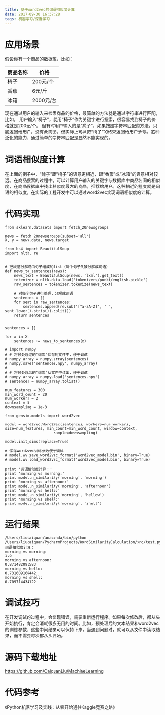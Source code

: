 ```yaml
---
title: 基于word2vec的词语相似度计算
date: 2017-09-30 16:37:28
tags: 机器学习/深度学习
---
```

# 应用场景

假设你有一个商品的数据库，比如：

商品名称 | 价格 
----|------
椅子 |   200元/个
香蕉 |  6元/斤
冰箱 | 2000元/台

现在通过用户的输入来检索商品的价格，最简单的方法就是通过字符串进行匹配，比如，
用户输入“椅子”，就用“椅子”作为关键字进行搜索，很容易找到椅子的价格就是200元/个。
但有时用户输入的是“凳子”，如果按照字符串匹配的方法，只能返回给用户，没有此商品。但实际上可以把“椅子”的结果返回给用户参考。这种泛化的能力，通过简单的字符串匹配是显然不能实现的。
# 词语相似度计算
在上面的例子中，“凳子”跟“椅子”的语意更相近，跟“香蕉”或“冰箱”的语意相对较远。在商品搜索的过程中，可以计算用户输入的关键字与数据库中商品名间的相似度，在商品数据库中找出相似度最大的商品，推荐给用户。这种相近的程度就是词语的相似度。在实际的工程开发中可以通过word2vec实现词语相似度的计算。

# 代码实现
    from sklearn.datasets import fetch_20newsgroups

    news = fetch_20newsgroups(subset='all')
    X, y = news.data, news.target

    from bs4 import BeautifulSoup
    import nltk, re


    # 把段落分解成由句子组成的list（每个句子又被分解成词语）
    def news_to_sentences(news):
        news_text = BeautifulSoup(news, 'lxml').get_text()
        tokenizer = nltk.data.load('tokenizers/punkt/english.pickle')
        raw_sentences = tokenizer.tokenize(news_text)

        # 对每个句子进行处理，分解成词语
        sentences = []
        for sent in raw_sentences:
            sentences.append(re.sub('[^a-zA-Z]', ' ', sent.lower().strip()).split())
        return sentences


    sentences = []

    for x in X:
        sentences += news_to_sentences(x)

    # import numpy
    # # 将预处理过的"词库"保存到文件中，便于调试
    # numpy_array = numpy.array(sentences)
    # numpy.save('sentences.npy', numpy_array)
    #
    # # 将预处理后的"词库"从文件中读出，便于调试
    # numpy_array = numpy.load('sentences.npy')
    # sentences = numpy_array.tolist()

    num_features = 300
    min_word_count = 20
    num_workers = 2
    context = 5
    downsampling = 1e-3

    from gensim.models import word2vec

    model = word2vec.Word2Vec(sentences, workers=num_workers,         size=num_features, min_count=min_word_count, window=context,
                          sample=downsampling)

    model.init_sims(replace=True)

    # 保存word2vec训练参数便于调试
    # model.wv.save_word2vec_format('word2vec_model.bin', binary=True)
    # model.wv.load_word2vec_format('word2vec_model.bin', binary=True)

    print '词语相似度计算：'
    print 'morning vs morning:'
    print model.n_similarity('morning', 'morning')
    print 'morning vs afternoon:'
    print model.n_similarity('morning', 'afternoon')
    print 'morning vs hello:'
    print model.n_similarity('morning', 'hellow')
    print 'morning vs shell:'
    print model.n_similarity('morning', 'shell')
# 运行结果
    /Users/liucaiquan/anaconda/bin/python /Users/liucaiquan/PycharmProjects/WordSimilarityCalculation/src/test.py
    词语相似度计算：
    morning vs morning:
    1.0
    morning vs afternoon:
    0.871482091583
    morning vs hello:
    0.731609166442
    morning vs shell:
    0.709714434122
# 调试技巧
在开发调试的过程中，会出现错误，需要重新运行程序。如果每次修改后，都从头开始执行，肯定会消耗很多无用的时间。比如，预处理后的文本结果和word2vec的训练参数，这些中间结果可以保持下来，当遇到问题时，就可以从文件中读取结果，而不需要每次都从头开始。
# 源码下载地址
<https://github.com/CaiquanLiu/MachineLearning>
# 代码参考
《Python机器学习及实践：从零开始通往Kaggle竞赛之路》
